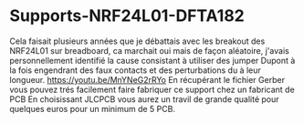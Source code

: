 # Supports-NRF24L01-DFTA182
Cela faisait plusieurs années que je débattais avec les breakout des NRF24L01 sur breadboard, ca marchait oui mais de façon aléatoire, j'avais personnellement identifié la cause consistant à utiliser des jumper Dupont à la fois engendrant des faux contacts et des perturbations du à leur longueur.
https://youtu.be/MnYNeG2rRYo
En récupérant le fichier Gerber vous pouvez trés facilement faire fabriquer ce support chez un fabricant de PCB
En choisissant JLCPCB vous aurez un travil de grande qualité pour quelques euros pour un minimum de 5 PCB.
